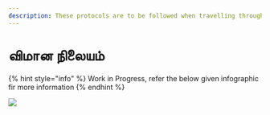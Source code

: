 ```yaml
---
description: These protocols are to be followed when travelling through Airports
---
```


# விமான நிலையம்

{% hint style="info" %}
Work in Progress, refer the below given infographic fir more information
{% endhint %}

![](https://github.com/coronasafe/tamil/tree/ee7c785497a2e2898384a9b42ea9e0261bfdbfaf/.gitbook/assets/image_from_ios.jpg)

